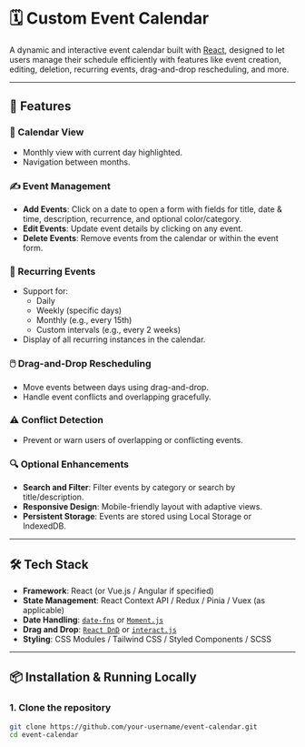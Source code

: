 # 🗓️ Custom Event Calendar

A dynamic and interactive event calendar built with [React](https://reactjs.org/), designed to let users manage their schedule efficiently with features like event creation, editing, deletion, recurring events, drag-and-drop rescheduling, and more.

---

## 🚀 Features

### 📅 Calendar View
- Monthly view with current day highlighted.
- Navigation between months.

### ✍️ Event Management
- **Add Events**: Click on a date to open a form with fields for title, date & time, description, recurrence, and optional color/category.
- **Edit Events**: Update event details by clicking on any event.
- **Delete Events**: Remove events from the calendar or within the event form.

### 🔁 Recurring Events
- Support for:
  - Daily
  - Weekly (specific days)
  - Monthly (e.g., every 15th)
  - Custom intervals (e.g., every 2 weeks)
- Display of all recurring instances in the calendar.

### 🖱️ Drag-and-Drop Rescheduling
- Move events between days using drag-and-drop.
- Handle event conflicts and overlapping gracefully.

### ⚠️ Conflict Detection
- Prevent or warn users of overlapping or conflicting events.

### 🔍 Optional Enhancements
- **Search and Filter**: Filter events by category or search by title/description.
- **Responsive Design**: Mobile-friendly layout with adaptive views.
- **Persistent Storage**: Events are stored using Local Storage or IndexedDB.

---

## 🛠️ Tech Stack

- **Framework**: React (or Vue.js / Angular if specified)
- **State Management**: React Context API / Redux / Pinia / Vuex (as applicable)
- **Date Handling**: [`date-fns`](https://date-fns.org/) or [`Moment.js`](https://momentjs.com/)
- **Drag and Drop**: [`React DnD`](https://react-dnd.github.io/react-dnd/about) or [`interact.js`](https://interactjs.io/)
- **Styling**: CSS Modules / Tailwind CSS / Styled Components / SCSS

---

## 📦 Installation & Running Locally

### 1. Clone the repository
```bash
git clone https://github.com/your-username/event-calendar.git
cd event-calendar
